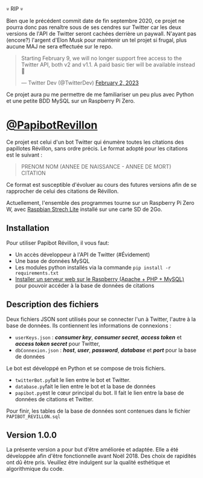 :skull: RIP :skull:

Bien que le précédent commit date de fin septembre 2020, ce projet ne pourra donc pas renaître sous de ses cendres sur Twitter car les deux versions de l'API de Twitter seront cachées derrière un paywall. N'ayant pas (encore?) l'argent d'Elon Musk pour maintenir un tel projet si frugal, plus aucune MAJ ne sera effectuée sur le repo.


<blockquote class="twitter-tweet"><p lang="en" dir="ltr">Starting February 9, we will no longer support free access to the Twitter API, both v2 and v1.1. A paid basic tier will be available instead 🧵</p>&mdash; Twitter Dev (@TwitterDev) <a href="https://twitter.com/TwitterDev/status/1621026986784337922?ref_src=twsrc%5Etfw">February 2, 2023</a></blockquote><script async src="https://platform.twitter.com/widgets.js" charset="utf-8"></script>

Ce projet aura pu me permettre de me familiariser un peu plus avec Python et une petite BDD MySQL sur un Raspberry Pi Zero.

# [@PapibotRevillon](https://twitter.com/PapibotRevillon)

Ce projet est celui d'un bot Twitter qui énumère toutes les citations des papillotes Révillon, sans ordre précis. Le format adopté pour les citations est le suivant :

> PRENOM NOM (ANNEE DE NAISSANCE - ANNEE DE MORT)
> CITATION

Ce format est susceptible d'évoluer au cours des futures versions afin de se rapprocher de celui des citations de Révillon.

Actuellement, l'ensemble des programmes tourne sur un Raspberry Pi Zero W, avec [Raspbian Strech Lite](https://www.raspberrypi.org/downloads/raspbian/)  installé sur une carte SD de 2Go.

## Installation

Pour utiliser Papibot Révillon, il vous faut:
 * Un accès développeur à l'API de Twitter (#Évidement)
 * Une base de données MySQL
 * Les modules python installés via la commande `pip install -r requirements.txt`
 * [Installer un serveur web sur le Raspberry (Apache + PHP + MySQL)](https://raspberry-pi.fr/installer-serveur-web-raspberry-lamp/) pour pouvoir accéder à la base de données de citations

 ## Description des fichiers

Deux fichiers JSON sont utilisés pour se connecter l'un à Twitter, l'autre à la base de données. Ils contiennent les informations de connexions :

 * `userKeys.json` : **_consumer key_**, **_consumer secret_**, **_access token_** et **_access token secret_** pour Twitter,
 * `dbConnexion.json` : **_host_**, **_user_**, **_password_**, **_database_** et **_port_** pour la base de données

Le bot est développé en Python et se compose de trois fichiers.

 - `twitterBot.py`fait le lien entre le bot et Twitter.
 - `database.py`fait le lien entre le bot et la base de données
 - `papibot.py`est le cœur principal du bot. Il fait le lien entre la base de données de citations et Twitter.

Pour finir, les tables de la base de données sont contenues dans le fichier `PAPIBOT_REVILLON.sql`

## Version 1.0.0

La présente version a pour but d'être améliorée et adaptée. Elle a été développée afin d'être fonctionnelle avant Noël 2018. Des choix de rapidités ont dû être pris. Veuillez être indulgent sur la qualité esthétique et algorithmique du code.
